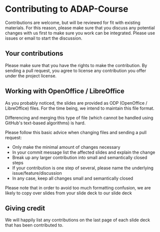 # Contributing to ADAP-Course

Contributions are welcome, but will be reviewed for fit with existing materials. For this reason, please make sure that you discuss any potential changes with us first to make sure you work can be integrated. Please use issues or email to start the discussion.

## Your contributions

Please make sure that you have the rights to make the contribution. By sending a pull request, you agree to license any contribution you offer under the project license.

## Working with OpenOffice / LibreOffice

As you probably noticed, the slides are provided as ODP (OpenOffice / LibreOffice) files. For the time being, we intend to maintain this file format.

Differencing and merging this type of file (which cannot be handled using GitHub's text-based algorithms) is hard.

Please follow this basic advice when changing files and sending a pull request:

- Only make the minimal amount of changes necessary
- In your commit message list the affected slides and explain the change
- Break up any larger contribution into small and semantically closed steps
- If your contribution is one step of several, please name the underlying issue/feature/discussion
- In any case, keep all changes small and semantically closed

Please note that in order to avoid too much formatting confusion, we are likely to copy over slides from your slide deck to our slide deck

## Giving credit

We will happily list any contributions on the last page of each slide deck that has been contributed to. 
